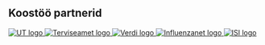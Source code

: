 <div class="row">
  <div class="col-12 d-flex justify-content-center">
    <h2>Koostöö partnerid</h2>
  </div>
</div>
<div class="row mb-2">
  <a class="col-md d-flex justify-content-center" href="https://ut.ee/ee" target="_blank">
    <img class="img-fluid" src="assets/images/tartu_logo_ee.png" alt="UT logo" title="UT" />
  </a>
  <a class="col-md d-flex justify-content-center" href="https://www.terviseamet.ee/et" target="_blank">
    <img class="img-fluid" src="assets/images/terviseamet_ee.png" alt="Terviseamet logo" title="UT" />
  </a>
  <a class="col-md d-flex justify-content-center" href="https://verdiproject.org" target="_blank">
    <img class="img-fluid" src="assets/images/verdi_logo.jpg" alt="Verdi logo" title="Verdi" />
  </a>
  <a class="col-md d-flex justify-content-center" href="http://influenzanet.info" target="_blank">
    <img class="img-fluid" src="assets/images/influenzanet.png" alt="Influenzanet logo" title="Influenzanet" />
  </a>
  <a class="col-md d-flex justify-content-center" href="https://isi.it/en/home" target="_blank">
    <img class="img-fluid" src="assets/images/isi.jpg" alt="ISI logo" title="ISI" />
  </a>
</div>
